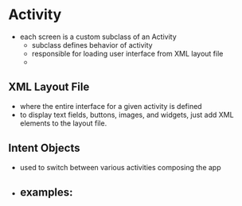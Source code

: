 Activity
===
- each screen is a custom subclass of an Activity
  - subclass defines behavior of activity
  - responsible for loading user interface from XML layout file
  - 

XML Layout File
---
- where the entire interface for a given activity is defined
- to display text fields, buttons, images, and widgets, just add XML elements to the layout file.

Intent Objects
---
- used to switch between various activities composing the app
- examples:
  -   
